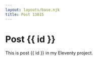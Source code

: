 ```yaml
---
layout: layouts/base.njk
title: Post 13015
---
```


# Post {{ id }}

This is post {{ id }} in my Eleventy project.
